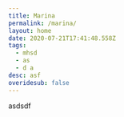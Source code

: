 ```yaml
---
title: Marina
permalink: /marina/
layout: home
date: 2020-07-21T17:41:48.558Z
tags:
  - mhsd
  - as
  - d a
desc: asf
overidesub: false
---
```

asdsdf
